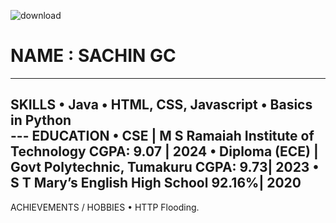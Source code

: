 
  ![download](https://github.com/user-attachments/assets/3cf64941-e3e9-43b6-8043-199ab98a5671)

 #  NAME : SACHIN GC
 ---
  SKILLS
    • Java
    • HTML, CSS, Javascript
    • Basics in Python  
    ---
EDUCATION
    • CSE | M S Ramaiah Institute of Technology	                                 CGPA:  9.07 | 2024
    • Diploma (ECE) | Govt Polytechnic, Tumakuru                                  CGPA:  9.73| 2023
    • S T Mary’s English High School                                               92.16%| 2020    
---

ACHIEVEMENTS / HOBBIES
    • HTTP Flooding.
